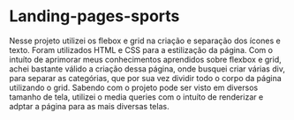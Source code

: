 # Landing-pages-sports
Nesse projeto utilizei os flebox e grid na criação e separação dos ícones e texto. Foram utilizados HTML e CSS para a estilização da página.
Com o intuíto de aprimorar meus conhecimentos aprendidos sobre flexbox e grid, achei bastante válido a criação dessa página, onde busquei criar várias div, para separar as categórias, que por sua vez dividir todo o corpo da página utilizando o grid. Sabendo com o projeto pode ser visto em diversos tamanho de tela, utilizei o media queries com o intuíto de renderizar e adptar a página para as mais diversas telas. 
